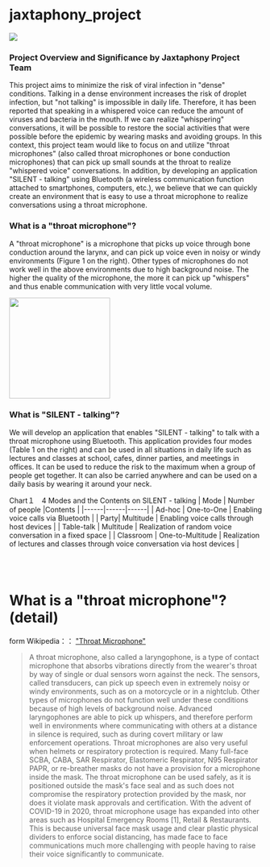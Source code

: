 # jaxtaphony_project

<img src="https://github.com/jin237/jaxtaphony_project_english/blob/main/images/document_visual_theme_english.001.jpeg">

### Project Overview and Significance by Jaxtaphony Project Team
This project aims to minimize the risk of viral infection in "dense" conditions. Talking in a dense environment increases the risk of droplet infection, but "not talking" is impossible in daily life. Therefore, it has been reported that speaking in a whispered voice can reduce the amount of viruses and bacteria in the mouth. If we can realize "whispering" conversations, it will be possible to restore the social activities that were possible before the epidemic by wearing masks and avoiding groups.
In this context, this project team would like to focus on and utilize "throat microphones" (also called throat microphones or bone conduction microphones) that can pick up small sounds at the throat to realize "whispered voice" conversations. In addition, by developing an application "SILENT - talking" using Bluetooth (a wireless communication function attached to smartphones, computers, etc.), we believe that we can quickly create an environment that is easy to use a throat microphone to realize conversations using a throat microphone. 

### What is a "throat microphone"?
A "throat microphone" is a microphone that picks up voice through bone conduction around the larynx, and can pick up voice even in noisy or windy environments (Figure 1 on the right). Other types of microphones do not work well in the above environments due to high background noise. The higher the quality of the microphone, the more it can pick up "whispers" and thus enable communication with very little vocal volume.

<img src="https://github.com/jin237/jaxtaphony_project_english/blob/main/images/ThroatMIC_Black.png" height=200px>


### What is "SILENT - talking"?
We will develop an application that enables "SILENT - talking" to talk with a throat microphone using Bluetooth. This application provides four modes (Table 1 on the right) and can be used in all situations in daily life such as lectures and classes at school, cafes, dinner parties, and meetings in offices. It can be used to reduce the risk to the maximum when a group of people get together. It can also be carried anywhere and can be used on a daily basis by wearing it around your neck.

Chart１　4 Modes and the Contents on SILENT - talking
| Mode | Number of people |Contents |
|------|------|------|
| Ad-hoc | One-to-One | Enabling voice calls via Bluetooth |
| Party| Multitude | Enabling voice calls through host devices | 
| Table-talk | Multitude | Realization of  random voice conversation in a fixed space |
| Classroom | One-to-Multitude | Realization of lectures and classes through voice conversation via host devices |

<br><br>
# What is a "throat microphone"? (detail)
form Wikipedia：： ["Throat Microphone"](https://en.wikipedia.org/wiki/Throat_microphone)
>A throat microphone, also called a laryngophone, is a type of contact microphone that absorbs vibrations directly from the wearer's throat by way of single or dual sensors worn against the neck. The sensors, called transducers, can pick up speech even in extremely noisy or windy environments, such as on a motorcycle or in a nightclub. Other types of microphones do not function well under these conditions because of high levels of background noise. Advanced laryngophones are able to pick up whispers, and therefore perform well in environments where communicating with others at a distance in silence is required, such as during covert military or law enforcement operations. Throat microphones are also very useful when helmets or respiratory protection is required. Many full-face SCBA, CABA, SAR Respirator, Elastomeric Respirator, N95 Respirator PAPR, or re-breather masks do not have a provision for a microphone inside the mask. The throat microphone can be used safely, as it is positioned outside the mask's face seal and as such does not compromise the respiratory protection provided by the mask, nor does it violate mask approvals and certification.
>With the advent of COVID-19 in 2020, throat microphone usage has expanded into other areas such as Hospital Emergency Rooms [1], Retail & Restaurants. This is because universal face mask usage and clear plastic physical dividers to enforce social distancing, has made face to face communications much more challenging with people having to raise their voice significantly to communicate.


